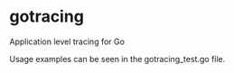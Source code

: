 # gotracing

Application level tracing for Go

Usage examples can be seen in the gotracing_test.go file.
